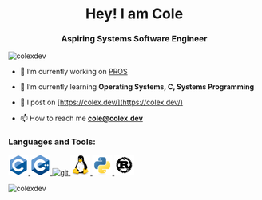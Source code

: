 <h1 align="center">Hey! I am Cole</h1>
<h3 align="center">Aspiring Systems Software Engineer</h3>

<p align="left"> <img src="https://komarev.com/ghpvc/?username=colexdev&label=Profile%20views&color=0e75b6&style=flat-square" alt="colexdev" /> </p>

- 🔭 I’m currently working on [PROS](https://github.com/purduesigbots/pros)

- 🌱 I’m currently learning **Operating Systems, C, Systems Programming**

- 📝 I post on [https://colex.dev/](https://colex.dev/)

- 📫 How to reach me **cole@colex.dev**

<p align="left">
</p>

<h3 align="left">Languages and Tools:</h3>
<p align="left"> <a href="https://www.cprogramming.com/" target="_blank" rel="noreferrer"> <img src="https://raw.githubusercontent.com/devicons/devicon/master/icons/c/c-original.svg" alt="c" width="40" height="40"/> </a> <a href="https://www.w3schools.com/cpp/" target="_blank" rel="noreferrer"> <img src="https://raw.githubusercontent.com/devicons/devicon/master/icons/cplusplus/cplusplus-original.svg" alt="cplusplus" width="40" height="40"/> </a> <a href="https://git-scm.com/" target="_blank" rel="noreferrer"> <img src="https://www.vectorlogo.zone/logos/git-scm/git-scm-icon.svg" alt="git" width="40" height="40"/> </a> <a href="https://www.linux.org/" target="_blank" rel="noreferrer"> <img src="https://raw.githubusercontent.com/devicons/devicon/master/icons/linux/linux-original.svg" alt="linux" width="40" height="40"/> </a> <a href="https://www.python.org" target="_blank" rel="noreferrer"> <img src="https://raw.githubusercontent.com/devicons/devicon/master/icons/python/python-original.svg" alt="python" width="40" height="40"/> </a> <a href="https://www.rust-lang.org" target="_blank" rel="noreferrer"> <img src="https://raw.githubusercontent.com/devicons/devicon/master/icons/rust/rust-plain.svg" alt="rust" width="40" height="40"/> </a> </p>

<p><img align="center" src="https://github-readme-stats.vercel.app/api/top-langs?username=colexdev&show_icons=true&locale=en&layout=compact" alt="colexdev" /></p>
